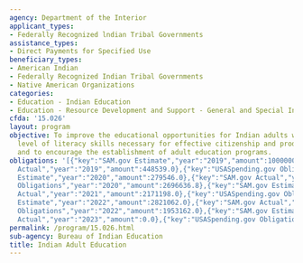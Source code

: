 ```yaml
---
agency: Department of the Interior
applicant_types:
- Federally Recognized lndian Tribal Governments
assistance_types:
- Direct Payments for Specified Use
beneficiary_types:
- American Indian
- Federally Recognized Indian Tribal Governments
- Native American Organizations
categories:
- Education - Indian Education
- Education - Resource Development and Support - General and Special Interest Organizations
cfda: '15.026'
layout: program
objective: To improve the educational opportunities for Indian adults who lack the
  level of literacy skills necessary for effective citizenship and productive employment
  and to encourage the establishment of adult education programs.
obligations: '[{"key":"SAM.gov Estimate","year":"2019","amount":1000000.0},{"key":"SAM.gov
  Actual","year":"2019","amount":448539.0},{"key":"USASpending.gov Obligations","year":"2019","amount":3766633.76},{"key":"SAM.gov
  Estimate","year":"2020","amount":279546.0},{"key":"SAM.gov Actual","year":"2020","amount":906874.0},{"key":"USASpending.gov
  Obligations","year":"2020","amount":2696636.8},{"key":"SAM.gov Estimate","year":"2021","amount":155475.0},{"key":"SAM.gov
  Actual","year":"2021","amount":2171198.0},{"key":"USASpending.gov Obligations","year":"2021","amount":2738738.8},{"key":"SAM.gov
  Estimate","year":"2022","amount":2821062.0},{"key":"SAM.gov Actual","year":"2022","amount":96695.0},{"key":"USASpending.gov
  Obligations","year":"2022","amount":1953162.0},{"key":"SAM.gov Estimate","year":"2023","amount":347340.0},{"key":"SAM.gov
  Actual","year":"2023","amount":0.0},{"key":"USASpending.gov Obligations","year":"2023","amount":1834366.0}]'
permalink: /program/15.026.html
sub-agency: Bureau of Indian Education
title: Indian Adult Education
---
```


